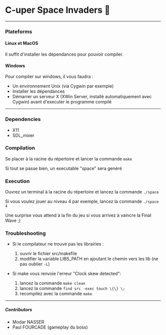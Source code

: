 # C-uper Space Invaders :rocket: #
---
### Plateforms ###

#### Linux et MacOS ####
Il suffit d'installer les dépendances pour pouvoir compiler.

#### Windows ####
Pour compiler sur windows, il vous faudra :
- Un environnement Unix (via Cygwin par exemple)
- Installer les dépendances
- Démarrer un serveur X (XWin Server, installé automatiquement avec Cygwin) avant d'executer le programme compilé

---

### Dependencies ###
- X11
- SDL_mixer

### Compilation ###
Se placer à la racine du répertoire et lancer la commande `make`

Si tout se passe bien, un executable "space" sera genéré


### Execution ###
Ouvrez un terminal à la racine du répertoire et lancez la commande `./space`

Si vous voulez jouer au niveau 4 par exemple, lancez la commande `./space 4`

Une surprise vous attend à la fin du jeu si vous arrivez à vaincre la Final Wave ;)

### Troubleshooting ###
- Si le compilateur ne trouve pas les librairies :
	1. ouvrir le fichier src/makefile
	2. modifier la variable LIBS_PATH en ajoutant le chemin vers les lib (ne pas oublier `-L`)

- Si make vous renvoie l'erreur "Clock skew detected":
	1. lancez la commande `make clean`
	2. lancez la commande `find src -exec touch \{\} \;`
	3. recompilez avec la commande `make`

---
##### Contributors #####
- Modar NASSER
- Paul FOURCADE (gameplay du boss)
